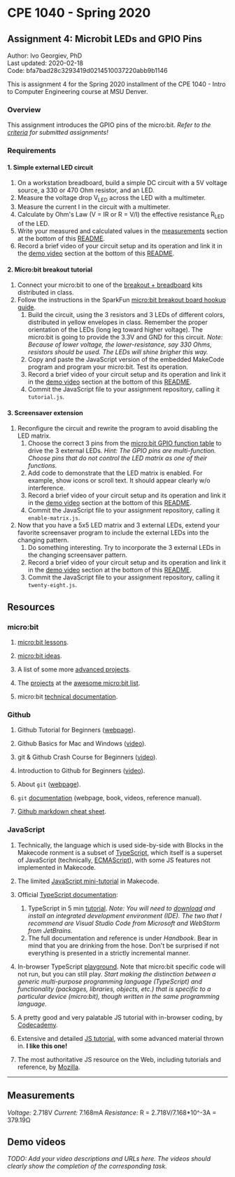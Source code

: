 # CPE 1040 - Spring 2020

## Assignment 4: Microbit LEDs and GPIO Pins

Author: Ivo Georgiev, PhD  
Last updated: 2020-02-18  
Code: bfa7bad28c3293419d0214510037220abb9b1146  

This is assignment 4 for the Spring 2020 installment of the CPE 1040 - Intro to Computer Engineering course at MSU Denver.

### Overview

This assignment introduces the GPIO pins of the micro:bit. _Refer to the [criteria](criteria.md) for submitted assignments!_

### Requirements

#### 1. Simple external LED circuit
1. On a workstation breadboard, build a simple DC circuit with a 5V voltage source, a 330 or 470 Ohm resistor, and an LED.
2. Measure the voltage drop V<sub>LED</sub> across the LED with a multimeter.
3. Measure the current I in the circuit with a multimeter.
4. Calculate by Ohm's Law (V = IR or R = V/I) the effective resistance R<sub>LED</sub> of the LED.
5. Write your measured and calculated values in the [measurements](#measurements) section at the bottom of this [README](README.md).
6. Record a brief video of your circuit setup and its operation and link it in the [demo video](#demo-video) section at the bottom of this [README](README.md).

#### 2. Micro:bit breakout tutorial
1. Connect your micro:bit to one of the [breakout + breadboard](https://imgur.com/gallery/qqRxBby) kits distributed in class.
2. Follow the instructions in the SparkFun [micro:bit breakout board hookup guide](https://learn.sparkfun.com/tutorials/microbit-breakout-board-hookup-guide). 
   1. Build the circuit, using the 3 resistors and 3 LEDs of different colors, distributed in yellow envelopes in class. Remember the proper orientation of the LEDs (long leg toward higher voltage). The micro:bit is going to provide the 3.3V and GND for this circuit. _Note: Because of lower voltage, the lower-resistance, say 330 Ohms, resistors should be used. The LEDs will shine brigher this way._
   2. Copy and paste the JavaScript version of the embedded MakeCode program and program your micro:bit. Test its operation.
   3. Record a brief video of your circuit setup and its operation and link it in the [demo video](#demo-video) section at the bottom of this [README](README.md).
   4. Commit the JavaScript file to your assignment repository, calling it `tutorial.js`.

#### 3. Screensaver extension
1. Reconfigure the circuit and rewrite the program to avoid disabling the LED matrix. 
   1. Choose the correct 3 pins from the [micro:bit GPIO function table](https://learn.sparkfun.com/tutorials/microbit-breakout-board-hookup-guide#hardware-overview) to drive the 3 external LEDs. _Hint: The GPIO pins are multi-function. Choose pins that do not control the LED matrix as one of their functions._
   2. Add code to demonstrate that the LED matrix is enabled. For example, show icons or scroll text. It should appear clearly w/o interference.
   3. Record a brief video of your circuit setup and its operation and link it in the [demo video](#demo-video) section at the bottom of this [README](README.md).   
   4. Commit the JavaScript file to your assignment repository, calling it `enable-matrix.js`.
2. Now that you have a 5x5 LED matrix and 3 external LEDs, extend your favorite screensaver program to include the external LEDs into the changing pattern. 
   1. Do something interesting. Try to incorporate the 3 external LEDs in the changing screensaver pattern.
   2. Record a brief video of your circuit setup and its operation and link it in the [demo video](#demo-video) section at the bottom of this [README](README.md).      
   3. Commit the JavaScript file to your assignment repository, calling it `twenty-eight.js`.

## Resources

### micro:bit 

1. [micro:bit lessons](https://makecode.microbit.org/lessons).

2. [micro:bit ideas](https://microbit.org/ideas/).

3. A list of some more [advanced projects](https://www.itpro.co.uk/desktop-hardware/26289/13-top-bbc-micro-bit-projects).

4. The [projects](https://github.com/carlosperate/awesome-microbit#%EF%B8%8F-projects) at the [awesome micro:bit list](https://github.com/carlosperate/awesome-microbit).

5. micro:bit [technical documentation](https://tech.microbit.org/).

### Github

1. Github Tutorial for Beginners ([webpage](https://product.hubspot.com/blog/git-and-github-tutorial-for-beginners)).

2. Github Basics for Mac and Windows ([video](https://www.youtube.com/watch?v=0fKg7e37bQE)).

3. git & Github Crash Course for Beginners ([video](https://www.youtube.com/watch?v=SWYqp7iY_Tc)).

4. Introduction to Github for Beginners ([video](https://www.youtube.com/watch?v=fQLK8Ib_SKk)).

5. About `git` ([webpage](https://git-scm.com/about)).

6. `git` [documentation](https://git-scm.com/doc) (webpage, book, videos, reference manual).

7. [Github markdown cheat sheet](https://github.com/adam-p/markdown-here/wiki/Markdown-Cheatsheet).

### JavaScript

1. Technically, the language which is used side-by-side with Blocks in the Makecode ronment is a subset of [TypeScript](https://makecode.com/language), which itself is a superset of JavaScript (technically, [ECMAScript](https://www.ecma-international.org/ecma-262/10.0/index.html#Title)), with some JS features not implemented in Makecode.

2. The limited [JavaScript mini-tutorial](https://makecode.microbit.org/javascript) in Makecode.

3. Official [TypeScript documentation](https://www.typescriptlang.org/docs/home.html):
   1. TypeScript in 5 min [tutorial](https://www.typescriptlang.org/docs/handbook/typescript-in-5-minutes.html). _Note: You will need to [download](https://www.typescriptlang.org/index.html#download-links) and install an integrated development environment (IDE). The two that I recommend are Visual Studio Code from Microsoft and WebStorm from JetBrains._
   2. The full documentation and reference is under _Handbook_. Bear in mind that you are drinking from the hose. Don't be surprised if not everything is presented in a strictly incremental manner.
   
4. In-browser TypeScript [playground](https://www.typescriptlang.org/play/index.html). Note that micro:bit specific code will not run, but you can still play. _Start making the distinction between a generic multi-purpose programming language (TypeScript) and functionality (packages, libraries, objects, etc.) that is specific to a particular device (micro:bit), though written in the same programming language._

5. A pretty good and very palatable JS tutorial with in-browser coding, by [Codecademy](https://www.codecademy.com/learn/introduction-to-javascript).

6. Extensive and detailed [JS tutorial](https://javascript.info/), with some advanced material thrown in. **I like this one!**

7. The most authoritative JS resource on the Web, including tutorials and reference, by [Mozilla](https://developer.mozilla.org/en-US/docs/Web/JavaScript).

---

## Measurements

_Voltage:_ 2.718V
_Current:_ 7.168mA
_Resistance:_ R = 2.718V/7.168*10^-3A = 379.19Ω

## Demo videos

_TODO: Add your video descriptions and URLs here. The videos should clearly show the completion of the corresponding task._
